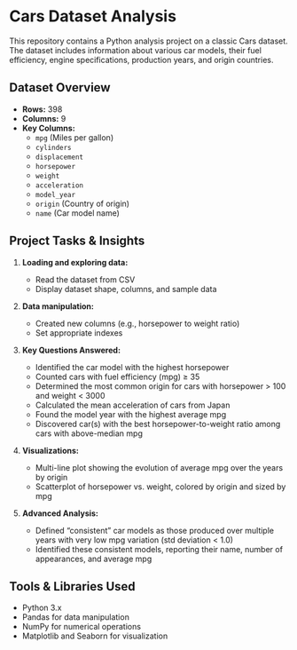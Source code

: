 # Cars Dataset Analysis

This repository contains a Python analysis project on a classic Cars dataset. The dataset includes information about various car models, their fuel efficiency, engine specifications, production years, and origin countries.

## Dataset Overview

- **Rows:** 398  
- **Columns:** 9  
- **Key Columns:**  
  - `mpg` (Miles per gallon)  
  - `cylinders`  
  - `displacement`  
  - `horsepower`  
  - `weight`  
  - `acceleration`  
  - `model_year`  
  - `origin` (Country of origin)  
  - `name` (Car model name)  

## Project Tasks & Insights

1. **Loading and exploring data:**  
   - Read the dataset from CSV  
   - Display dataset shape, columns, and sample data  

2. **Data manipulation:**  
   - Created new columns (e.g., horsepower to weight ratio)  
   - Set appropriate indexes  

3. **Key Questions Answered:**  
   - Identified the car model with the highest horsepower  
   - Counted cars with fuel efficiency (mpg) ≥ 35  
   - Determined the most common origin for cars with horsepower > 100 and weight < 3000  
   - Calculated the mean acceleration of cars from Japan  
   - Found the model year with the highest average mpg  
   - Discovered car(s) with the best horsepower-to-weight ratio among cars with above-median mpg  

4. **Visualizations:**  
   - Multi-line plot showing the evolution of average mpg over the years by origin  
   - Scatterplot of horsepower vs. weight, colored by origin and sized by mpg  

5. **Advanced Analysis:**  
   - Defined “consistent” car models as those produced over multiple years with very low mpg variation (std deviation < 1.0)  
   - Identified these consistent models, reporting their name, number of appearances, and average mpg  

## Tools & Libraries Used

- Python 3.x  
- Pandas for data manipulation  
- NumPy for numerical operations  
- Matplotlib and Seaborn for visualization  

